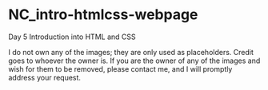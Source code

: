 # NC_intro-htmlcss-webpage
Day 5 Introduction into HTML and CSS


I do not own any of the images; they are only used as placeholders. Credit goes to whoever the owner is. If you are the owner of any of the images and wish for them to be removed, please contact me, and I will promptly address your request.
